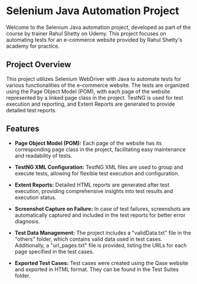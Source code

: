 # Selenium Java Automation Project

Welcome to the Selenium Java automation project, developed as part of the course by trainer Rahul Shetty on Udemy. This project focuses on automating tests for an e-commerce website provided by Rahul Shetty's academy for practice.

## Project Overview

This project utilizes Selenium WebDriver with Java to automate tests for various functionalities of the e-commerce website. The tests are organized using the Page Object Model (POM), with each page of the website represented by a linked page class in the project. TestNG is used for test execution and reporting, and Extent Reports are generated to provide detailed test reports.

## Features

- **Page Object Model (POM):** Each page of the website has its corresponding page class in the project, facilitating easy maintenance and readability of tests.
  
- **TestNG XML Configuration:** TestNG XML files are used to group and execute tests, allowing for flexible test execution and configuration.
  
- **Extent Reports:** Detailed HTML reports are generated after test execution, providing comprehensive insights into test results and execution status.

- **Screenshot Capture on Failure:** In case of test failures, screenshots are automatically captured and included in the test reports for better error diagnosis.

- **Test Data Management:** The project includes a "validData.txt" file in the "others" folder, which contains valid data used in test cases. Additionally, a "url_pages.txt" file is provided, listing the URLs for each page specified in the test cases.

- **Exported Test Cases:** Test cases were created using the Qase website and exported in HTML format. They can be found in the Test Suites folder.
